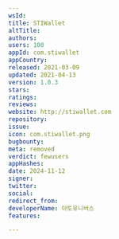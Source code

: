 ```yaml
---
wsId: 
title: STIWallet
altTitle: 
authors: 
users: 100
appId: com.stiwallet
appCountry: 
released: 2021-03-09
updated: 2021-04-13
version: 1.0.3
stars: 
ratings: 
reviews: 
website: http://stiwallet.com
repository: 
issue: 
icon: com.stiwallet.png
bugbounty: 
meta: removed
verdict: fewusers
appHashes: 
date: 2024-11-12
signer: 
twitter: 
social: 
redirect_from: 
developerName: 아토유니버스
features: 

---
```


